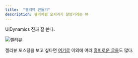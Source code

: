 ```yaml
---
title:  "젤리뷰 만들기"
description: 젤리처럼 모서리가 찰랑거리는 뷰
---
```


UIDynamics 진짜 잘 쓴다.

![젤리뷰](http://victorbaro.com/wp-content/uploads/2014/07/jellyview.gif "젤리뷰")

젤리뷰 포스팅을 보고 싶다면 [여기로]
이외에 여러 [흥미로운 글들]도 많다.

[여기로]: http://victorbaro.com/2014/07/vbfjellyview-tutorial/
[흥미로운 글들]: http://victorbaro.com/category/ios/